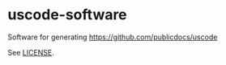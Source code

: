 # uscode-software
Software for generating https://github.com/publicdocs/uscode

See [LICENSE](LICENSE).
